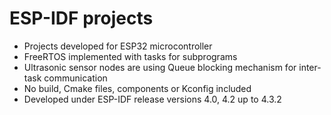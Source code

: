 # ESP-IDF projects
* Projects developed for ESP32 microcontroller
* FreeRTOS implemented with tasks for subprograms
* Ultrasonic sensor nodes are using Queue blocking mechanism for inter-task communication
* No build, Cmake files, components or Kconfig included
* Developed under ESP-IDF release versions 4.0, 4.2 up to 4.3.2
